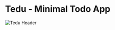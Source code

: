 # Tedu - Minimal Todo App
![Tedu Header](https://raw.githubusercontent.com/PHELAT/Tedu/master/asset/Tedu.png)
